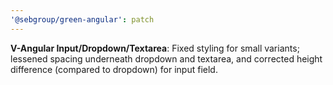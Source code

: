 ```yaml
---
'@sebgroup/green-angular': patch
---
```


**V-Angular Input/Dropdown/Textarea**: Fixed styling for small variants; lessened spacing underneath dropdown and textarea, and corrected height difference (compared to dropdown) for input field.
